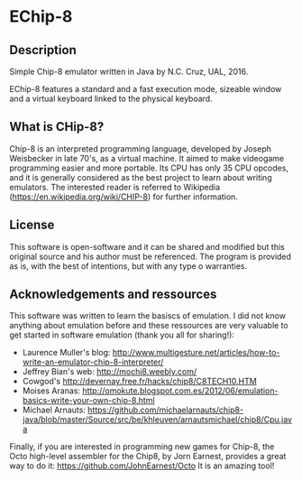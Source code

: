 # EChip-8

## Description
Simple Chip-8 emulator written in Java by N.C. Cruz, UAL, 2016. 

EChip-8 features a standard and a fast execution mode, sizeable window and a virtual keyboard linked to the physical keyboard.

## What is CHip-8?
Chip-8 is an interpreted programming language, developed by Joseph Weisbecker in late 70's, as a virtual machine. It aimed to make videogame programming easier and more portable. Its CPU has only 35 CPU opcodes, and it is generally considered as the best project to learn about writing emulators. The interested reader is referred to Wikipedia (https://en.wikipedia.org/wiki/CHIP-8) for further information.

## License
This software is open-software and it can be shared and modified but this original source and his author must be referenced. The program is provided as is, with the best of intentions, but with any type o warranties.

## Acknowledgements and ressources
This software was written to learn the basiscs of emulation. I did not know anything about emulation before and these ressources are very valuable to get started in software emulation (thank you all for sharing!):

+ Laurence Muller's blog: http://www.multigesture.net/articles/how-to-write-an-emulator-chip-8-interpreter/
+ Jeffrey Bian's web: http://mochi8.weebly.com/
+ Cowgod's http://devernay.free.fr/hacks/chip8/C8TECH10.HTM 
+ Moises Aranas: http://omokute.blogspot.com.es/2012/06/emulation-basics-write-your-own-chip-8.html
+ Michael Arnauts: https://github.com/michaelarnauts/chip8-java/blob/master/Source/src/be/khleuven/arnautsmichael/chip8/Cpu.java 

Finally, if you are interested in programming new games for Chip-8, the Octo high-level assembler for the Chip8, by Jorn Earnest, provides a great way to do it: https://github.com/JohnEarnest/Octo It is an amazing tool!
